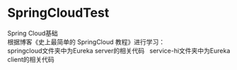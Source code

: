 # SpringCloudTest
Spring Cloud基础  
根据博客《史上最简单的 SpringCloud 教程》进行学习：  
springcloud文件夹中为Eureka server的相关代码   
service-hi文件夹中为Eureka client的相关代码
